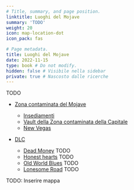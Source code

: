 ```yaml
---
# Title, summary, and page position.
linktitle: Luoghi del Mojave
summary: 'TODO'
weight: 20
icon: map-location-dot
icon_pack: fas

# Page metadata.
title: Luoghi del Mojave
date: 2022-11-15
type: book # Do not modify.
hidden: false # Visibile nella sidebar
private: true # Nascosto dalle ricerche
---
```



TODO

- [Zona contaminata del Mojave](zona-contaminata-del-mojave) 
    - [Insediamenti](insediamenti-della-zona-contaminata-della-capitale)
    - [Vault della Zona contaminata della Capitale](vault-della-zona-contaminata-della-capitale)
    - [New Vegas](new-vegas) 

- [DLC](dlc)
    - [Dead Money](dlc-anchorage) TODO
    - [Honest hearts](dlc-honest-hearts) TODO
    - [Old World Blues](dlc-old-world-blues) TODO
    - [Lonesome Road](dlc-lonesome-road) TODO


TODO: Inserire mappa